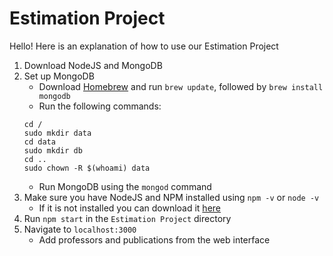 # Estimation Project
Hello! Here is an explanation of how to use our Estimation Project

1. Download NodeJS and MongoDB
2. Set up MongoDB
    - Download [Homebrew](http://brew.sh/) and run `brew update`, followed by `brew install mongodb`
    - Run the following commands:
    ```
    cd /
    sudo mkdir data
    cd data
    sudo mkdir db
    cd ..
    sudo chown -R $(whoami) data
    ```
    - Run MongoDB using the `mongod` command
3. Make sure you have NodeJS and NPM installed using `npm -v` or `node -v`
    - If it is not installed you can download it [here](https://nodejs.org/dist/v4.5.0/node-v4.5.0.pkg)
4. Run `npm start` in the `Estimation Project` directory
5. Navigate to `localhost:3000`
    - Add professors and publications from the web interface